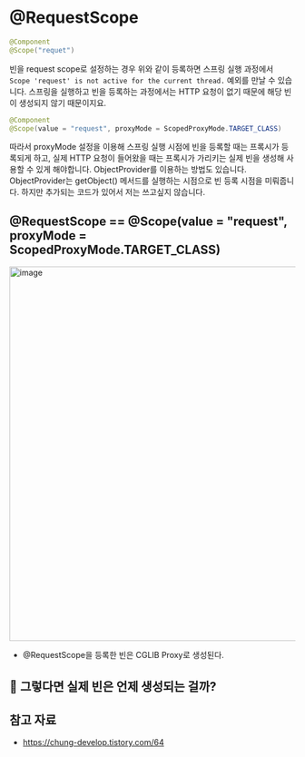 # @RequestScope

```java
@Component
@Scope("requet")
```

빈을 request scope로 설정하는 경우 위와 같이 등록하면 스프링 실행 과정에서 `Scope 'request' is not active for the current thread.` 예외를 만날 수 있습니다. 스프링을 실행하고 빈을 등록하는 과정에서는 HTTP 요청이 없기 때문에 해당 빈이 생성되지 않기 때문이지요.  

```java
@Component
@Scope(value = "request", proxyMode = ScopedProxyMode.TARGET_CLASS)
```

따라서 proxyMode 설정을 이용해 스프링 실행 시점에 빈을 등록할 때는 프록시가 등록되게 하고, 실제 HTTP 요청이 들어왔을 때는 프록시가 가리키는 실제 빈을 생성해 사용할 수 있게 해야합니다.
ObjectProvider를 이용하는 방법도 있습니다. ObjectProvider는 getObject() 메서드를 실행하는 시점으로 빈 등록 시점을 미뤄줍니다. 하지만 추가되는 코드가 있어서 저는 쓰고싶지 않습니다. 

## @RequestScope == @Scope(value = "request", proxyMode = ScopedProxyMode.TARGET_CLASS)

<img width="660" alt="image" src="https://user-images.githubusercontent.com/45311765/203262678-8cd7cc72-136a-47b1-943a-cd96817a24bb.png">

- @RequestScope을 등록한 빈은 CGLIB Proxy로 생성된다. 

## 🤔 그렇다면 실제 빈은 언제 생성되는 걸까?

## 참고 자료
- https://chung-develop.tistory.com/64
